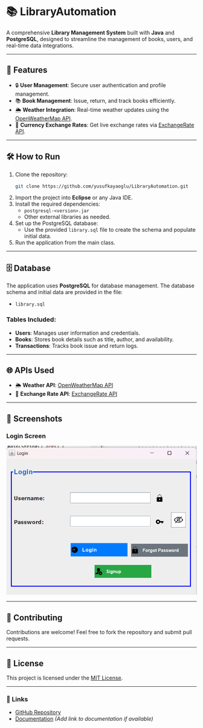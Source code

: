 # 📚 LibraryAutomation
A comprehensive **Library Management System** built with **Java** and **PostgreSQL**, designed to streamline the management of books, users, and real-time data integrations.

---

## 🚀 Features
- 🔒 **User Management**: Secure user authentication and profile management.
- 📚 **Book Management**: Issue, return, and track books efficiently.
- 🌦️ **Weather Integration**: Real-time weather updates using the [OpenWeatherMap API](https://openweathermap.org/).
- 💱 **Currency Exchange Rates**: Get live exchange rates via [ExchangeRate API](https://www.exchangerate-api.com/).

---

## 🛠️ How to Run
1. Clone the repository:
   ```bash
   git clone https://github.com/yusufkayaoglu/LibraryAutomation.git
   ```
2. Import the project into **Eclipse** or any Java IDE.
3. Install the required dependencies:
   - `postgresql-<version>.jar`
   - Other external libraries as needed.
4. Set up the PostgreSQL database:
   - Use the provided `library.sql` file to create the schema and populate initial data.
5. Run the application from the main class.

---

## 🗄️ Database
The application uses **PostgreSQL** for database management. The database schema and initial data are provided in the file:
- `library.sql`

### Tables Included:
- **Users**: Manages user information and credentials.
- **Books**: Stores book details such as title, author, and availability.
- **Transactions**: Tracks book issue and return logs.

---

## 🌐 APIs Used
- 🌦️ **Weather API**: [OpenWeatherMap API](https://openweathermap.org/)
- 💱 **Exchange Rate API**: [ExchangeRate API](https://www.exchangerate-api.com/)

---

## 📸 Screenshots
### Login Screen
![Login Screen](screenshots/login.png)

---

## 🤝 Contributing
Contributions are welcome! Feel free to fork the repository and submit pull requests.

---

## 📝 License
This project is licensed under the [MIT License](https://opensource.org/licenses/MIT).

---

### 🔗 Links
- [GitHub Repository](https://github.com/yusufkayaoglu/LibraryAutomation)
- [Documentation](#) *(Add link to documentation if available)*
```



